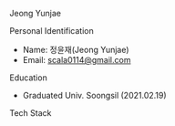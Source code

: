 Jeong Yunjae

Personal Identification

- Name: 정윤재(Jeong Yunjae)
- Email: scala0114@gmail.com



Education

- Graduated Univ. Soongsil (2021.02.19)



Tech Stack




